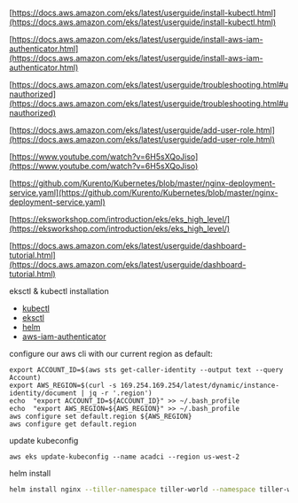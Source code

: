 
[https://docs.aws.amazon.com/eks/latest/userguide/install-kubectl.html](https://docs.aws.amazon.com/eks/latest/userguide/install-kubectl.html)

[https://docs.aws.amazon.com/eks/latest/userguide/install-aws-iam-authenticator.html](https://docs.aws.amazon.com/eks/latest/userguide/install-aws-iam-authenticator.html)

[https://docs.aws.amazon.com/eks/latest/userguide/troubleshooting.html#unauthorized](https://docs.aws.amazon.com/eks/latest/userguide/troubleshooting.html#unauthorized)

[https://docs.aws.amazon.com/eks/latest/userguide/add-user-role.html](https://docs.aws.amazon.com/eks/latest/userguide/add-user-role.html)

[https://www.youtube.com/watch?v=6H5sXQoJiso](https://www.youtube.com/watch?v=6H5sXQoJiso)

[https://github.com/Kurento/Kubernetes/blob/master/nginx-deployment-service.yaml](https://github.com/Kurento/Kubernetes/blob/master/nginx-deployment-service.yaml)

[https://eksworkshop.com/introduction/eks/eks_high_level/](https://eksworkshop.com/introduction/eks/eks_high_level/)





[https://docs.aws.amazon.com/eks/latest/userguide/dashboard-tutorial.html](https://docs.aws.amazon.com/eks/latest/userguide/dashboard-tutorial.html)

eksctl & kubectl installation
 - [kubectl](https://eksworkshop.com/prerequisites/k8stools/)
 - [eksctl](https://eksctl.io/introduction/installation/)
 - [helm](https://eksworkshop.com/helm_root/helm_intro/install/)
 - [aws-iam-authenticator](https://docs.aws.amazon.com/eks/latest/userguide/install-aws-iam-authenticator.html)

configure our aws cli with our current region as default:
```
export ACCOUNT_ID=$(aws sts get-caller-identity --output text --query Account) 
export AWS_REGION=$(curl -s 169.254.169.254/latest/dynamic/instance-identity/document | jq -r '.region') 
echo  "export ACCOUNT_ID=${ACCOUNT_ID}" >> ~/.bash_profile 
echo  "export AWS_REGION=${AWS_REGION}" >> ~/.bash_profile 
aws configure set default.region ${AWS_REGION} 
aws configure get default.region
```
update kubeconfig
```
aws eks update-kubeconfig --name acadci --region us-west-2
```

helm install
```bash
helm install nginx --tiller-namespace tiller-world --namespace tiller-world
```


<!--stackedit_data:
eyJoaXN0b3J5IjpbMTc2NTc1NTQ5NywtODE2OTE4NTE1LDYxMj
U3MDU3OCwxODA4ODQzNjU0LDEzNTgwMjIwNTQsMzMxMTA1NzUs
LTE2NzgwNDI3MjMsMTkyOTE5NjcxMCwtMTAyNTk1NTcxMSwyMD
k5MzA3MDE1LDU2OTI0MDUzMiwtMTMyODc2MDk3NSwtMjA3MjAy
MjI2Ml19
-->